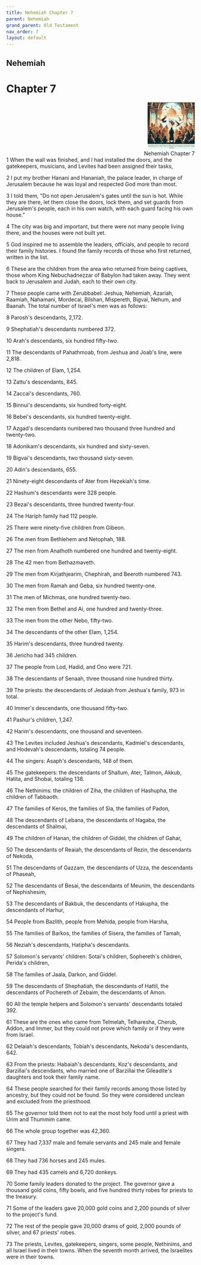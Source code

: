 ```yaml
---
title: Nehemiah Chapter 7
parent: Nehemiah
grand_parent: Old Testament
nav_order: 7
layout: default
---
```


## Nehemiah

# Chapter 7

<div style="clear: both; text-align: right;">
    <img src="/assets/Image/Nehemiah/500/7.jpg" alt="Nehemiah Chapter 7" class="chapter-image" style="max-width: 25%; height: auto;"/>
    <figcaption style="font-size: 14px;">Nehemiah Chapter 7</figcaption>
</div>
1 When the wall was finished, and I had installed the doors, and the gatekeepers, musicians, and Levites had been assigned their tasks,

2 I put my brother Hanani and Hananiah, the palace leader, in charge of Jerusalem because he was loyal and respected God more than most.

3 I told them, "Do not open Jerusalem's gates until the sun is hot. While they are there, let them close the doors, lock them, and set guards from Jerusalem's people, each in his own watch, with each guard facing his own house."

4 The city was big and important, but there were not many people living there, and the houses were not built yet.

5 God inspired me to assemble the leaders, officials, and people to record their family histories. I found the family records of those who first returned, written in the list.

6 These are the children from the area who returned from being captives, those whom King Nebuchadnezzar of Babylon had taken away. They went back to Jerusalem and Judah, each to their own city.

7 These people came with Zerubbabel: Jeshua, Nehemiah, Azariah, Raamiah, Nahamani, Mordecai, Bilshan, Mispereth, Bigvai, Nehum, and Baanah. The total number of Israel's men was as follows:

8 Parosh's descendants, 2,172.

9 Shephatiah's descendants numbered 372.

10 Arah's descendants, six hundred fifty-two.

11 The descendants of Pahathmoab, from Jeshua and Joab's line, were 2,818.

12 The children of Elam, 1,254.

13 Zattu's descendants, 845.

14 Zaccai's descendants, 760.

15 Binnui's descendants, six hundred forty-eight.

16 Bebei's descendants, six hundred twenty-eight.

17 Azgad's descendants numbered two thousand three hundred and twenty-two.

18 Adonikam's descendants, six hundred and sixty-seven.

19 Bigvai's descendants, two thousand sixty-seven.

20 Adin's descendants, 655.

21 Ninety-eight descendants of Ater from Hezekiah's time.

22 Hashum's descendants were 328 people.

23 Bezai's descendants, three hundred twenty-four.

24 The Hariph family had 112 people.

25 There were ninety-five children from Gibeon.

26 The men from Bethlehem and Netophah, 188.

27 The men from Anathoth numbered one hundred and twenty-eight.

28 The 42 men from Bethazmaveth.

29 The men from Kirjathjearim, Chephirah, and Beeroth numbered 743.

30 The men from Ramah and Geba, six hundred twenty-one.

31 The men of Michmas, one hundred twenty-two.

32 The men from Bethel and Ai, one hundred and twenty-three.

33 The men from the other Nebo, fifty-two.

34 The descendants of the other Elam, 1,254.

35 Harim's descendants, three hundred twenty.

36 Jericho had 345 children.

37 The people from Lod, Hadid, and Ono were 721.

38 The descendants of Senaah, three thousand nine hundred thirty.

39 The priests: the descendants of Jedaiah from Jeshua's family, 973 in total.

40 Immer's descendants, one thousand fifty-two.

41 Pashur's children, 1,247.

42 Harim's descendants, one thousand and seventeen.

43 The Levites included Jeshua's descendants, Kadmiel's descendants, and Hodevah's descendants, totaling 74 people.

44 The singers: Asaph's descendants, 148 of them.

45 The gatekeepers: the descendants of Shallum, Ater, Talmon, Akkub, Hatita, and Shobai, totaling 138.

46 The Nethinims: the children of Ziha, the children of Hashupha, the children of Tabbaoth.

47 The families of Keros, the families of Sia, the families of Padon,

48 The descendants of Lebana, the descendants of Hagaba, the descendants of Shalmai,

49 The children of Hanan, the children of Giddel, the children of Gahar,

50 The descendants of Reaiah, the descendants of Rezin, the descendants of Nekoda,

51 The descendants of Gazzam, the descendants of Uzza, the descendants of Phaseah,

52 The descendants of Besai, the descendants of Meunim, the descendants of Nephishesim,

53 The descendants of Bakbuk, the descendants of Hakupha, the descendants of Harhur,

54 People from Bazlith, people from Mehida, people from Harsha,

55 The families of Barkos, the families of Sisera, the families of Tamah,

56 Neziah's descendants, Hatipha's descendants.

57 Solomon's servants' children: Sotai's children, Sophereth's children, Perida's children,

58 The families of Jaala, Darkon, and Giddel.

59 The descendants of Shephatiah, the descendants of Hattil, the descendants of Pochereth of Zebaim, the descendants of Amon.

60 All the temple helpers and Solomon's servants' descendants totaled 392.

61 These are the ones who came from Telmelah, Telharesha, Cherub, Addon, and Immer, but they could not prove which family or if they were from Israel.

62 Delaiah's descendants, Tobiah's descendants, Nekoda's descendants, 642.

63 From the priests: Habaiah's descendants, Koz's descendants, and Barzillai's descendants, who married one of Barzillai the Gileadite's daughters and took their family name.

64 These people searched for their family records among those listed by ancestry, but they could not be found. So they were considered unclean and excluded from the priesthood.

65 The governor told them not to eat the most holy food until a priest with Urim and Thummim came.

66 The whole group together was 42,360.

67 They had 7,337 male and female servants and 245 male and female singers.

68 They had 736 horses and 245 mules.

69 They had 435 camels and 6,720 donkeys.

70 Some family leaders donated to the project. The governor gave a thousand gold coins, fifty bowls, and five hundred thirty robes for priests to the treasury.

71 Some of the leaders gave 20,000 gold coins and 2,200 pounds of silver to the project's fund.

72 The rest of the people gave 20,000 drams of gold, 2,000 pounds of silver, and 67 priests' robes.

73 The priests, Levites, gatekeepers, singers, some people, Nethinims, and all Israel lived in their towns. When the seventh month arrived, the Israelites were in their towns.


